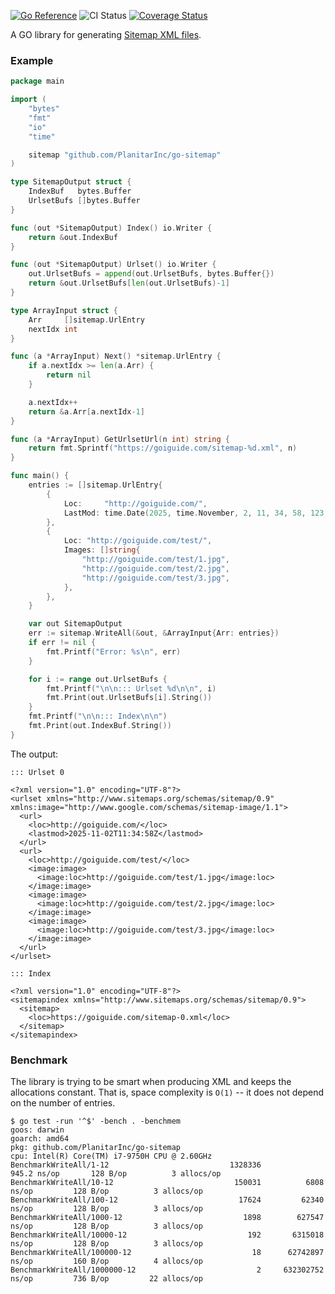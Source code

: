 [![Go Reference](https://pkg.go.dev/badge/github.com/PlanitarInc/go-sitemap.svg)](https://pkg.go.dev/github.com/PlanitarInc/go-sitemap)
![CI Status](https://github.com/PlanitarInc/go-sitemap/actions/workflows/ci-flow.yml/badge.svg?branch=master) [![Coverage Status](https://coveralls.io/repos/github/PlanitarInc/go-sitemap/badge.svg)](https://coveralls.io/github/PlanitarInc/go-sitemap)

A GO library for generating [Sitemap XML files](https://www.sitemaps.org/protocol.html).

### Example

<!-- GO Playground: https://play.golang.org/p/PTYJXlJt8ep -->

```go
package main

import (
	"bytes"
	"fmt"
	"io"
	"time"

	sitemap "github.com/PlanitarInc/go-sitemap"
)

type SitemapOutput struct {
	IndexBuf   bytes.Buffer
	UrlsetBufs []bytes.Buffer
}

func (out *SitemapOutput) Index() io.Writer {
	return &out.IndexBuf
}

func (out *SitemapOutput) Urlset() io.Writer {
	out.UrlsetBufs = append(out.UrlsetBufs, bytes.Buffer{})
	return &out.UrlsetBufs[len(out.UrlsetBufs)-1]
}

type ArrayInput struct {
	Arr     []sitemap.UrlEntry
	nextIdx int
}

func (a *ArrayInput) Next() *sitemap.UrlEntry {
	if a.nextIdx >= len(a.Arr) {
		return nil
	}

	a.nextIdx++
	return &a.Arr[a.nextIdx-1]
}

func (a *ArrayInput) GetUrlsetUrl(n int) string {
	return fmt.Sprintf("https://goiguide.com/sitemap-%d.xml", n)
}

func main() {
	entries := []sitemap.UrlEntry{
		{
			Loc:     "http://goiguide.com/",
			LastMod: time.Date(2025, time.November, 2, 11, 34, 58, 123, time.UTC),
		},
		{
			Loc: "http://goiguide.com/test/",
			Images: []string{
				"http://goiguide.com/test/1.jpg",
				"http://goiguide.com/test/2.jpg",
				"http://goiguide.com/test/3.jpg",
			},
		},
	}

	var out SitemapOutput
	err := sitemap.WriteAll(&out, &ArrayInput{Arr: entries})
	if err != nil {
		fmt.Printf("Error: %s\n", err)
	}

	for i := range out.UrlsetBufs {
		fmt.Printf("\n\n::: Urlset %d\n\n", i)
		fmt.Print(out.UrlsetBufs[i].String())
	}
	fmt.Printf("\n\n::: Index\n\n")
	fmt.Print(out.IndexBuf.String())
}
```

The output:

```
::: Urlset 0

<?xml version="1.0" encoding="UTF-8"?>
<urlset xmlns="http://www.sitemaps.org/schemas/sitemap/0.9" xmlns:image="http://www.google.com/schemas/sitemap-image/1.1">
  <url>
    <loc>http://goiguide.com/</loc>
    <lastmod>2025-11-02T11:34:58Z</lastmod>
  </url>
  <url>
    <loc>http://goiguide.com/test/</loc>
    <image:image>
      <image:loc>http://goiguide.com/test/1.jpg</image:loc>
    </image:image>
    <image:image>
      <image:loc>http://goiguide.com/test/2.jpg</image:loc>
    </image:image>
    <image:image>
      <image:loc>http://goiguide.com/test/3.jpg</image:loc>
    </image:image>
  </url>
</urlset>

::: Index

<?xml version="1.0" encoding="UTF-8"?>
<sitemapindex xmlns="http://www.sitemaps.org/schemas/sitemap/0.9">
  <sitemap>
    <loc>https://goiguide.com/sitemap-0.xml</loc>
  </sitemap>
</sitemapindex>
```

### Benchmark

The library is trying to be smart when producing XML and keeps the allocations
constant. That is, space complexity is `O(1)` -- it does not depend on the
number of entries.

```
$ go test -run '^$' -bench . -benchmem
goos: darwin
goarch: amd64
pkg: github.com/PlanitarInc/go-sitemap
cpu: Intel(R) Core(TM) i7-9750H CPU @ 2.60GHz
BenchmarkWriteAll/1-12                      	 1328336	       945.2 ns/op	     128 B/op	       3 allocs/op
BenchmarkWriteAll/10-12                     	  150031	      6808 ns/op	     128 B/op	       3 allocs/op
BenchmarkWriteAll/100-12                    	   17624	     62340 ns/op	     128 B/op	       3 allocs/op
BenchmarkWriteAll/1000-12                   	    1898	    627547 ns/op	     128 B/op	       3 allocs/op
BenchmarkWriteAll/10000-12                  	     192	   6315018 ns/op	     128 B/op	       3 allocs/op
BenchmarkWriteAll/100000-12                 	      18	  62742897 ns/op	     160 B/op	       4 allocs/op
BenchmarkWriteAll/1000000-12                	       2	 632302752 ns/op	     736 B/op	      22 allocs/op
```
